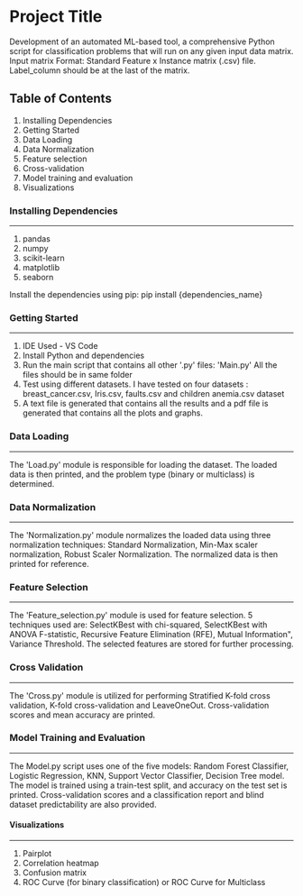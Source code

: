 # Project Title
Development of an automated ML-based tool, a comprehensive Python script for classification problems that will run on any given input data matrix.
Input matrix Format: Standard Feature x Instance matrix (.csv) file.
Label_column should be at the last of the matrix.

## Table of Contents
1. Installing Dependencies
2. Getting Started
3. Data Loading
4. Data Normalization
5. Feature selection
6. Cross-validation
7. Model training and evaluation
8. Visualizations

### Installing Dependencies
***
1. pandas
2. numpy
3. scikit-learn
4. matplotlib
5. seaborn

Install the dependencies using pip: pip install {dependencies_name}

### Getting Started
***
1. IDE Used - VS Code 
2. Install Python and dependencies
3. Run the main script that contains all other '.py' files: 'Main.py'
    All the files should be in same folder
4. Test using different datasets. I have tested on four datasets : breast_cancer.csv, Iris.csv, faults.csv and children anemia.csv      dataset
5. A text file is generated that contains all the results and a pdf file is generated that contains all the plots and graphs.

### Data Loading
***
The 'Load.py' module is responsible for loading the dataset. The loaded data is then printed, and the problem type (binary or multiclass) is determined.

### Data Normalization
***
The 'Normalization.py' module normalizes the loaded data using three normalization techniques: Standard Normalization, Min-Max scaler normalization, Robust Scaler Normalization. The normalized data is then printed for reference.

### Feature Selection
***
The 'Feature_selection.py' module is used for feature selection. 5 techniques used are: SelectKBest with chi-squared, SelectKBest with ANOVA F-statistic, Recursive Feature Elimination (RFE), Mutual Information", Variance Threshold. The selected features are stored for further processing.

### Cross Validation
***
The 'Cross.py' module is utilized for performing Stratified K-fold cross validation, K-fold cross-validation and LeaveOneOut. Cross-validation scores and mean accuracy are printed.

### Model Training and Evaluation
***
The Model.py script uses one of the five models: Random Forest Classifier, Logistic Regression, KNN, Support Vector Classifier, Decision Tree model. The model is trained using a train-test split, and accuracy on the test set is printed. Cross-validation scores and a classification report and blind dataset predictability are also provided.

#### Visualizations
****

1. Pairplot
2. Correlation heatmap
3. Confusion matrix
4. ROC Curve (for binary classification) or ROC Curve for Multiclass
